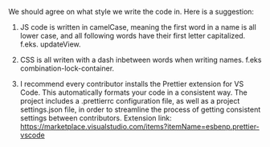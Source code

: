 We should agree on what style we write the code in. Here is a suggestion:

1.  JS code is written in camelCase, meaning the first word in a name is all lower case,
    and all following words have their first letter capitalized.
    f.eks. updateView.

2.  CSS is all writen with a dash inbetween words when writing names.
    f.eks combination-lock-container.

3.  I recommend every contributor installs the Prettier extension for VS Code.
    This automatically formats your code in a consistent way.
    The project includes a .prettierrc configuration file, as well as a project settings.json file,
    in order to streamline the process of getting consistent settings between contributors.
    Extension link: https://marketplace.visualstudio.com/items?itemName=esbenp.prettier-vscode
